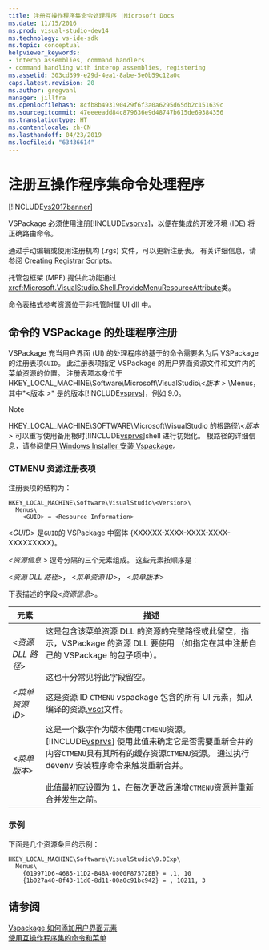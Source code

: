 ```yaml
---
title: 注册互操作程序集命令处理程序 |Microsoft Docs
ms.date: 11/15/2016
ms.prod: visual-studio-dev14
ms.technology: vs-ide-sdk
ms.topic: conceptual
helpviewer_keywords:
- interop assemblies, command handlers
- command handling with interop assemblies, registering
ms.assetid: 303cd399-e29d-4ea1-8abe-5e0b59c12a0c
caps.latest.revision: 20
ms.author: gregvanl
manager: jillfra
ms.openlocfilehash: 8cfb8b493190429f6f3a0a6295d65db2c151639c
ms.sourcegitcommit: 47eeeeadd84c879636e9d48747b615de69384356
ms.translationtype: HT
ms.contentlocale: zh-CN
ms.lasthandoff: 04/23/2019
ms.locfileid: "63436614"
---
```

# <a name="registering-interop-assembly-command-handlers"></a>注册互操作程序集命令处理程序
[!INCLUDE[vs2017banner](../../includes/vs2017banner.md)]

VSPackage 必须使用注册[!INCLUDE[vsprvs](../../includes/vsprvs-md.md)]，以便在集成的开发环境 (IDE) 将正确路由命令。  
  
 通过手动编辑或使用注册机构 (.rgs) 文件，可以更新注册表。 有关详细信息，请参阅 [Creating Registrar Scripts](http://msdn.microsoft.com/library/cbd5024b-8061-4a71-be65-7fee90374a35)。  
  
 托管包框架 (MPF) 提供此功能通过<xref:Microsoft.VisualStudio.Shell.ProvideMenuResourceAttribute>类。  
  
 [命令表格式参考](http://msdn.microsoft.com/09e9c6ef-9863-48de-9483-d45b7b7c798f)资源位于非托管附属 UI dll 中。  
  
## <a name="command-handler-registration-of-a-vspackage"></a>命令的 VSPackage 的处理程序注册  
 VSPackage 充当用户界面 (UI) 的处理程序的基于的命令需要名为后 VSPackage 的注册表项`GUID`。 此注册表项指定 VSPackage 的用户界面资源文件和文件内的菜单资源的位置。 注册表项本身位于 HKEY_LOCAL_MACHINE\Software\Microsoft\VisualStudio\\*\<版本 >* \Menus，其中*\<版本 >* 是的版本[!INCLUDE[vsprvs](../../includes/vsprvs-md.md)]，例如 9.0。  
  
> [!NOTE]
> HKEY_LOCAL_MACHINE\SOFTWARE\Microsoft\VisualStudio 的根路径\\*\<版本 >* 可以重写使用备用根时[!INCLUDE[vsprvs](../../includes/vsprvs-md.md)]shell 进行初始化。 根路径的详细信息，请参阅[使用 Windows Installer 安装 Vspackage](../../extensibility/internals/installing-vspackages-with-windows-installer.md)。  
  
### <a name="the-ctmenu-resource-registry-entry"></a>CTMENU 资源注册表项  
 注册表项的结构为：  
  
```  
HKEY_LOCAL_MACHINE\Software\VisualStudio\<Version>\  
  Menus\  
    <GUID> = <Resource Information>  
```  
  
 \<*GUID*> 是`GUID`的 VSPackage 中窗体 {XXXXXX-XXXX-XXXX-XXXX-XXXXXXXXX}。  
  
 *\<资源信息 >* 逗号分隔的三个元素组成。 这些元素按顺序是：  
  
 \<*资源 DLL 路径*>， \<*菜单资源 ID*>， \<*菜单版本*>  
  
 下表描述的字段\<*资源信息*>。  
  
|元素|描述|  
|-------------|-----------------|  
|\<*资源 DLL 路径*>|这是包含该菜单资源 DLL 的资源的完整路径或此留空，指示，VSPackage 的资源 DLL 要使用 （如指定在其中注册自己的 VSPackage 的包子项中）。<br /><br /> 这也十分常见将此字段留空。|  
|\<*菜单资源 ID*>|这是资源 ID `CTMENU` vspackage 包含的所有 UI 元素，如从编译的资源[.vsct](../../extensibility/internals/visual-studio-command-table-dot-vsct-files.md)文件。|  
|\<*菜单版本*>|这是一个数字作为版本使用`CTMENU`资源。 [!INCLUDE[vsprvs](../../includes/vsprvs-md.md)] 使用此值来确定它是否需要重新合并的内容`CTMENU`具有其所有的缓存资源`CTMENU`资源。 通过执行 devenv 安装程序命令来触发重新合并。<br /><br /> 此值最初应设置为 1，在每次更改后递增`CTMENU`资源并重新合并发生之前。|  
  
### <a name="example"></a>示例  
 下面是几个资源条目的示例：  
  
```  
HKEY_LOCAL_MACHINE\Software\VisualStudio\9.0Exp\  
  Menus\  
    {019971D6-4685-11D2-B48A-0000F87572EB} = ,1, 10  
    {1b027a40-8f43-11d0-8d11-00a0c91bc942} = , 10211, 3  
```  
  
## <a name="see-also"></a>请参阅  
 [Vspackage 如何添加用户界面元素](../../extensibility/internals/how-vspackages-add-user-interface-elements.md)   
 [使用互操作程序集的命令和菜单](../../extensibility/internals/commands-and-menus-that-use-interop-assemblies.md)
